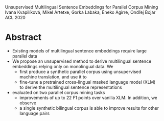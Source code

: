 Unsupervised Multilingual Sentence Embeddings for Parallel Corpus Mining
Ivana Kvapilíková, Mikel Artetxe, Gorka Labaka, Eneko Agirre, Ondřej Bojar
ACL 2020

# Abstract

* Existing models of multilingual sentence embeddings require large parallel data
* We propose an unsupervised method to derive multilingual sentence embeddings
  relying only on monolingual data. We
  * first produce a synthetic parallel corpus using unsupervised machine
    translation, and use it to
  * fine-tune a pretrained cross-lingual masked language model (XLM) to derive
    the multilingual sentence representations
* evaluated on two parallel corpus mining tasks
  * improvements of up to 22 F1 points over vanilla XLM. In addition, we observe
  * a single synthetic bilingual corpus is able to improve results for other
    language pairs
